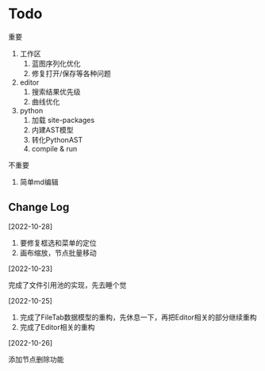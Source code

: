 # Todo

重要

1. 工作区
   1. 蓝图序列化优化
   2. 修复打开/保存等各种问题
2. editor
   1. 搜索结果优先级
   2. 曲线优化
3. python
   1. 加载 site-packages
   2. 内建AST模型
   3. 转化PythonAST
   4. compile & run

不重要

1. 简单md编辑

## Change Log

[2022-10-28]

1. 要修复框选和菜单的定位
2. 画布缩放，节点批量移动

[2022-10-23]

完成了文件引用池的实现，先去睡个觉

[2022-10-25]

1. 完成了FileTab数据模型的重构，先休息一下，再把Editor相关的部分继续重构
2. 完成了Editor相关的重构

[2022-10-26]

添加节点删除功能